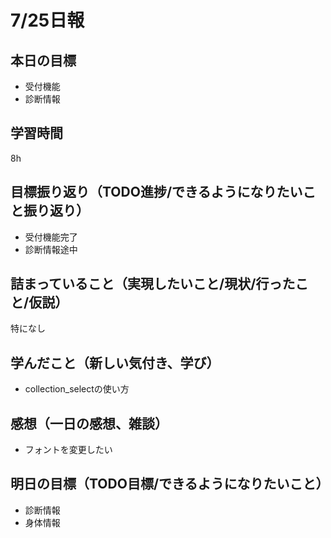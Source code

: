 # 7/25日報
## 本日の目標
- 受付機能
- 診断情報
## 学習時間
8h
## 目標振り返り（TODO進捗/できるようになりたいこと振り返り）
- 受付機能完了
- 診断情報途中
## 詰まっていること（実現したいこと/現状/行ったこと/仮説）
特になし
## 学んだこと（新しい気付き、学び）
- collection_selectの使い方
## 感想（一日の感想、雑談）
- フォントを変更したい
## 明日の目標（TODO目標/できるようになりたいこと）
- 診断情報
- 身体情報
